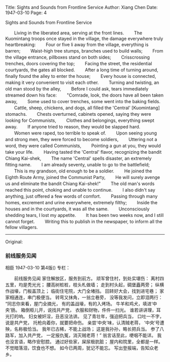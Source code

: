 Title: Sights and Sounds from Frontline Service
Author: Xiang Chen
Date: 1947-03-10
Page: 4

Sights and Sounds from Frontline Service

　　Living in the liberated area, serving at the front lines.
　　The Kuomintang troops once stayed in the village, the damage everywhere truly heartbreaking:
　　Four or five li away from the village, everything is barren;
　　Waist-high tree stumps, branches used to build walls;
　　From the village entrance, pillboxes stand on both sides;
　　Crisscrossing trenches, doors covering the top;
　　Facing the street, the residential courtyards, the gates all blocked.
　　After a long time of turning around, finally found the alley to enter the house;
　　Every house is connected, making it very convenient to visit each other.
　　Turning and twisting, an old man stood by the alley,
　　Before I could ask, tears immediately streamed down his face:
　　"Comrade, look, the doors have all been taken away,
　　Some used to cover trenches, some went into the baking fields.
　　Cattle, sheep, chickens, and dogs, all filled the 'Central' [Kuomintang] stomachs.
　　Chests overturned, cabinets opened, saying they were looking for Communists,
　　Clothes and belongings, everything swept away.
　　If anyone tried to reason, they would be slapped hard.
　　Women were raped, too terrible to speak of.
　　Upon seeing young and strong men, they were forced to become soldiers,
　　Uttering not a word, they were called Communists,
　　Pointing a gun at you, they would take your life.
　　Having tasted the 'Central' flavor, recognizing the bandit Chiang Kai-shek,
　　The name 'Central' spells disaster, an extremely fitting name.
　　I am already seventy, unable to go to the battlefield;
　　This is my grandson, old enough to be a soldier.
　　He joined the Eighth Route Army, joined the Communist Party,
　　He will surely avenge us and eliminate the bandit Chiang Kai-shek!"
　　The old man's words reached this point, choking and unable to continue.
　　I also didn't say anything, just offered a few words of comfort.
　　Passing through many homes, excrement and urine everywhere, extremely filthy;
　　Inside the houses and in the courtyards, it was all the same.
　　Unconsciously shedding tears, I lost my appetite.
　　It has been two weeks now, and I still cannot forget.
　　Writing this to publish in the newspaper, to inform all the fellow villagers.



<hr /> 

Original: 


### 前线服务见闻
相臣
1947-03-10
第4版()
专栏：

　　前线服务见闻
    家住解放区，服务到前方。
    顽军曾住村，到处实堪伤：
    离村四五里，均是秃光光；
    腰高树桩桩，枝头札做墙；
    走到村头起，碉堡矗两旁；
    纵横作战壕，门板盖顶上；
    临街住宅院，大门全堵挡。
    回转好大会，找到进宅巷；
    家家相通连，串门极便当。
    转弯又抹角，一翁立巷旁，
    没等我发问，立即泪两行：
    “同志你来看，屋门全摘光，
    有的盖战壕，有的入烤场。
    牛羊和鸡犬，填进‘中央’肠。
    箱倒柜儿开，说找共产党，
    衣服和财物，件件一扫光。
    谁若讲讲理，耳光打的响。
    妇女被奸淫，丑恶没法讲。
    见了青壮年，强迫把兵当，
    口吐一不字，说是共产党，
    托枪向着你，就要把命伤。
    亲尝‘中央’味，认清贼老蒋，
    ‘中央’号遭殃，名称极恰当。
    我年已古稀，不能上战场；
    这是我孙孙，略长把兵当。
    参了八路军，加入共产党，
    一定报仇冤，消灭贼老蒋！”
    翁言话至此，哽咽不能详。
    我也没言语，略作安慰腔。
    通过好些家，屎尿极肮脏；
    屋内和院里，全都是一样。
    不觉暗落泪，饮食也不想。
    如今已两周，犹记不能忘。
    写出登报端，告知众老乡。
